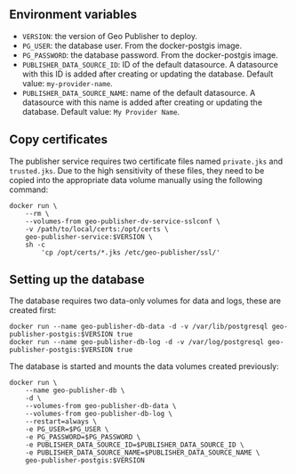 ## Environment variables

- ``VERSION``: the version of Geo Publisher to deploy.
- ``PG_USER``: the database user. From the docker-postgis image.
- ``PG_PASSWORD``: the database password. From the docker-postgis image.
- ``PUBLISHER_DATA_SOURCE_ID``: ID of the default datasource. A datasource with this ID is added after creating or updating the database. Default value: ``my-provider-name``.
- ``PUBLISHER_DATA_SOURCE_NAME``: name of the default datasource. A datasource with this name is added after creating or updating the database. Default value: ``My Provider Name``.

## Copy certificates

The publisher service requires two certificate files named ``private.jks`` and ``trusted.jks``.
Due to the high sensitivity of these files, they need to be copied into the appropriate data volume
manually using the following command:

```
docker run \ 
	--rm \
	--volumes-from geo-publisher-dv-service-sslconf \ 
	-v /path/to/local/certs:/opt/certs \
	geo-publisher-service:$VERSION \
	sh -c
		'cp /opt/certs/*.jks /etc/geo-publisher/ssl/'
```

## Setting up the database

The database requires two data-only volumes for data and logs, these are created first:

```
docker run --name geo-publisher-db-data -d -v /var/lib/postgresql geo-publisher-postgis:$VERSION true
docker run --name geo-publisher-db-log -d -v /var/log/postgresql geo-publisher-postgis:$VERSION true
```

The database is started and mounts the data volumes created previously:

```
docker run \ 
	--name geo-publisher-db \ 
	-d \ 
	--volumes-from geo-publisher-db-data \ 
	--volumes-from geo-publisher-db-log \
	--restart=always \
	-e PG_USER=$PG_USER \
	-e PG_PASSWORD=$PG_PASSWORD \
	-e PUBLISHER_DATA_SOURCE_ID=$PUBLISHER_DATA_SOURCE_ID \
	-e PUBLISHER_DATA_SOURCE_NAME=$PUBLISHER_DATA_SOURCE_NAME \ 
	geo-publisher-postgis:$VERSION
```